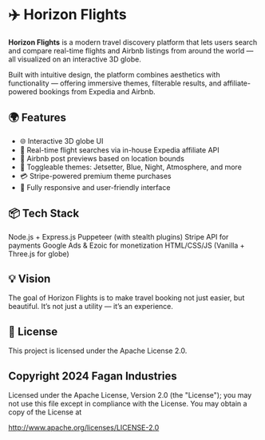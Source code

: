# ✈️ Horizon Flights

**Horizon Flights** is a modern travel discovery platform that lets users search and compare real-time flights and Airbnb listings from around the world — all visualized on an interactive 3D globe.

Built with intuitive design, the platform combines aesthetics with functionality — offering immersive themes, filterable results, and affiliate-powered bookings from Expedia and Airbnb.

## 🌍 Features

- 🌐 Interactive 3D globe UI
- 🔎 Real-time flight searches via in-house Expedia affiliate API
- 🏨 Airbnb post previews based on location bounds
- 🎨 Toggleable themes: Jetsetter, Blue, Night, Atmosphere, and more
- 💳 Stripe-powered premium theme purchases
- 📱 Fully responsive and user-friendly interface

## 📦 Tech Stack

Node.js + Express.js
Puppeteer (with stealth plugins)
Stripe API for payments
Google Ads & Ezoic for monetization
HTML/CSS/JS (Vanilla + Three.js for globe)

## 💡 Vision

The goal of Horizon Flights is to make travel booking not just easier, but beautiful. It’s not just a utility — it’s an experience.

## 📄 License

This project is licensed under the Apache License 2.0.

## Copyright 2024 Fagan Industries

Licensed under the Apache License, Version 2.0 (the "License");
you may not use this file except in compliance with the License.
You may obtain a copy of the License at

   http://www.apache.org/licenses/LICENSE-2.0

